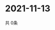 # 2021-11-13
  共 0条

  <!-- BEGIN -->
  <!-- 最后更新时间Sat Nov 13 2021 11:02:36 GMT+0000 (Coordinated Universal Time) -->
  
  <!-- END -->
  
  